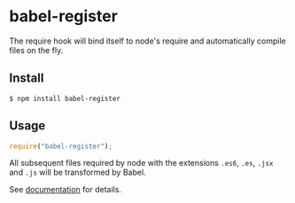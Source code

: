 # babel-register

The require hook will bind itself to node's require and automatically compile files on the fly.

## Install

```
$ npm install babel-register
```

## Usage

```js
require("babel-register");
```

All subsequent files required by node with the extensions `.es6`, `.es`, `.jsx` and `.js` will be transformed by Babel.

See [documentation](//babeljs.io/docs/usage/require/) for details.
